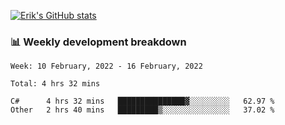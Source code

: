 [![Erik's GitHub stats](https://github-readme-stats.vercel.app/api?username=erik-petrov&theme=nightowl&show_icons=true)](https://github.com/anuraghazra/github-readme-stats)

### 📊 Weekly development breakdown
<!--START_SECTION:waka-->
```text
Week: 10 February, 2022 - 16 February, 2022

Total: 4 hrs 32 mins

C#      4 hrs 32 mins   ███████████████▓░░░░░░░░░   62.97 % 
Other   2 hrs 40 mins   █████████▒░░░░░░░░░░░░░░░   37.02 % 
```
<!--END_SECTION:waka-->

